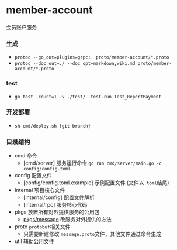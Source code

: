# member-account

会员账户服务

### 生成
- `protoc --go_out=plugins=grpc:. proto/member-account/*.proto`
- `protoc --doc_out=./ --doc_opt=markdown,wiki.md proto/member-account/*.proto`

### test
- `go test -count=1 -v ./test/ -test.run Test_ReportPayment`

### 开发部署

- `sh cmd/deploy.sh {git branch}`

### 目录结构
- cmd 命令
    - [cmd/server] 服务运行命令 `go run cmd/server/main.go -c config/config.toml`
- config 配置文件
    - [config/config.toml.example] 示例配置文件 (文件以`.toml`结尾)
- internal 项目核心文件 
    - [internal/config] 配置文件解析
    - [internal/rpc] 服务核心代码
- pkgs 放置所有对外提供服务的公用包
    - [pkgs/message](./pkgs/message) 改服务对外提供的方法
- proto `protobuf`相关文件
    - 只需要新建修改 `message.proto`文件，其他文件通过命令生成
- util 辅助公用文件
